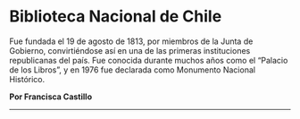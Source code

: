 # Biblioteca Nacional de Chile

Fue fundada el 19 de agosto de 1813, por miembros de la Junta de Gobierno, convirtiéndose así en una de las primeras instituciones republicanas del país. Fue conocida durante muchos años como el “Palacio de los Libros”, y en 1976 fue declarada como Monumento Nacional Histórico.

**Por Francisca Castillo**

- - - - -

